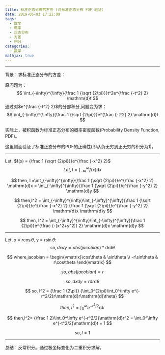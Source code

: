 ```yaml
---
title: 标准正态分布的方差 (对标准正态分布 PDF 验证)
date: 2019-06-03 17:22:00
tags:
  - 数学
  - 概率
  - 正态分布
  - 方差
  - 积分
categories: 
  - 数学
mathjax: true
---
```


------

背景：求标准正态分布的方差：

原问题为：
$$
\int_{-\infty}^{\infty}{\frac 1 {\sqrt {2\pi}}}t^2e^{\frac {-t^2} 2} \mathrm{d}t
$$
通过对$e^{\frac {-t^2} 2}$的分部积分,问题变为求：
$$
\int_{-\infty}^{\infty}{\frac 1 {\sqrt {2\pi}}}e^{\frac {-t^2} 2} \mathrm{d}t
$$

实际上，被积函数为标准正态分布的概率密度函数(Probability Density Function, PDF)。

这里侧面验证了标准正态分布的PDF的正确性(即从负无穷到正无穷的积分为1)。

------

Let, $f(x) = {\frac 1 {\sqrt {2\pi}}}e^{\frac {-x^2} 2}$
$$
Let, I = {\int_{-\infty}^{\infty} f(x)\mathrm{d}x}
$$

$$
then, I =\int_{-\infty}^{\infty}{\frac 1 {\sqrt {2\pi}}}e^{\frac {-x^2} 2} \mathrm{d}x = \int_{-\infty}^{\infty}{\frac 1 {\sqrt {2\pi}}}e^{\frac {-y^2} 2} \mathrm{d}y
$$

$$
then,I^2 = \int_{-\infty}^{\infty}\int_{-\infty}^{\infty}{\frac 1 {\sqrt {2\pi}}}e^{\frac {-x^2} 2} {\frac 1 {\sqrt {2\pi}}}e^{\frac {-y^2} 2} \mathrm{d}x \mathrm{d}y
$$

$$
then, I^2 = \int_{-\infty}^{\infty}\int_{-\infty}^{\infty}{\frac 1  {2\pi}}e^{\frac {-(x^2+y^2)} 2} \mathrm{d}x \mathrm{d}y
$$

------

Let, x = $r\cos\theta$, y = $r\sin\theta$:
$$
so, dxdy = abs(jacobian)*\mathrm{d}r\mathrm{d}\theta
$$

$$
where,jacobian = \begin{vmatrix}\cos\theta & \sin\theta \\ -r\sin\theta & r\cos\theta \end{vmatrix}
$$

$$
so,abs(jacobian) = r
$$

$$
so,dxdy = r\mathrm{d}r\mathrm{d}\theta
$$

$$
so, I^2 = {\frac 1 {2\pi}} {\int_0^{2\pi}\int_0^\infty e^{-r^2/2}r\mathrm{d}r\mathrm{d}\theta}
$$

$$
then, I^2 =\int_0^\infty e^{-r^2/2}r\mathrm{d}r
$$

$$
then,I^2= {\frac 1 2}\int_0^\infty e^{-r^2/2}\mathrm{d}r^2 = \int_0^\infty e^{-t^2/2}\mathrm{d}t = 1
$$

$$
so, I = 1
$$

------

总结：反常积分。通过极坐标变化为二重积分求解。

